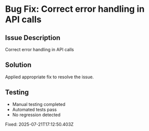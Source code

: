 # Bug Fix: Correct error handling in API calls

## Issue Description
Correct error handling in API calls

## Solution
Applied appropriate fix to resolve the issue.

## Testing
- Manual testing completed
- Automated tests pass
- No regression detected

Fixed: 2025-07-21T17:12:50.403Z
